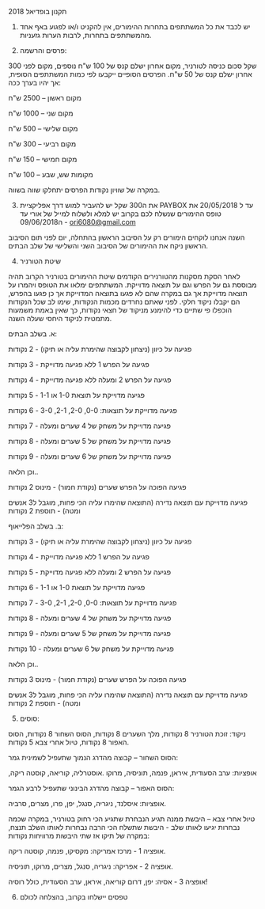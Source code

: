 תקנון בופדיאל 2018

1. יש לכבד את כל המשתתפים בתחרות ההימורים, אין להקניט ו/או לפגוע באף אחד מהמשתתפים בתחרות, לרבות הערות 
גזעניות.


 
2. פרסים והרשמה:

 300 שקל סכום כניסה לטורניר, מקום אחרון ישלם קנס של 100 ש"ח נוספים, מקום לפני אחרון ישלם קנס של 50 ש"ח. הפרסים הסופיים ייקבעו לפי כמות המשתתפים הסופית, אך יהיו בערך ככה:
 
מקום ראשון – 2500 ש"ח
 
מקום שני – 1000 ש"ח
 
מקום שלישי – 500 ש"ח
 
מקום רביעי – 300 ש"ח
 
מקום חמישי – 150 ש"ח
 
מקומות שש, שבע – 100 ש"ח
 
במקרה של שוויון נקודות הפרסים יתחלקו שווה בשווה.
 
3. את ה300 שקל יש להעביר למוש  דרך אפליקציית PAYBOX 
עד ל 20/05/2018
את טופס ההימורים שנשלח לכם בקרוב יש למלא ולשלוח למייל של אורי עד ה09/06/2018 - ori6080@gmail.com
 
השנה אנחנו לוקחים הימורים רק על הסיבוב הראשון בהתחלה, יום לפני תום הסיבוב הראשון ניקח את ההימורים של הסיבוב השני והשלישי של שלב הבתים.


 
4. שיטת הטורניר
 
לאחר הסקת מסקנות מהטורנירים הקודמים שיטת ההימורים בטורניר הקרוב תהיה מבוססת גם על הפרש וגם על תוצאה מדוייקת.
המשתתפים ימלאו את הטופס ויהמרו על תוצאה מדוייקת אך גם במקרה שהם לא פגעו בתוצאה המדוייקת אך כן פגעו בהפרש, הם יקבלו ניקוד חלקי.
לפני שאתם נחרדים מכמות הנקודות, שימו לב שכל הנקודות הוכפלו פי שתיים כדי להימנע מניקוד של חצאי נקודות, כך שאין באמת משמעות מתמטית לניקוד היחסי שעלה השנה.
 
א. בשלב הבתים:
 
פגיעה על כיוון (ניצחון לקבוצה שהימרת עליה או תיקו) - 2 נקודות
  
פגיעה על הפרש 1 ללא פגיעה מדוייקת - 3 נקודות
 
פגיעה על הפרש 2 ומעלה ללא פגיעה מדוייקת - 4 נקודות

פגיעה מדוייקת על תוצאת 1-0 או 1-1 - 5 נקודות
 
פגיעה מדוייקת על תוצאות: 0-0, 2-0, 2-1, 3-0 - 6 נקודות
 
פגיעה מדוייקת על משחק של 4 שערים ומעלה - 7 נקודות
 
פגיעה מדוייקת על משחק של 5 שערים ומעלה - 8 נקודות
 
פגיעה מדוייקת על משחק של 6 שערים ומעלה - 9 נקודות
 
וכן הלאה..
 
פגיעה הפוכה על הפרש שערים (נקודת חמור) - מינוס 2 נקודות
 
פגיעה מדוייקת עם תוצאה נדירה (התוצאה שהימרו
עליה הכי פחות, מוגבל ל3 אנשים ומטה) - תוספת 2 נקודות
 
 
ב. בשלב הפלייאוף:
 
פגיעה על כיוון (ניצחון לקבוצה שהימרת עליה או תיקו) - 3 נקודות
  
פגיעה על הפרש 1 ללא פגיעה מדוייקת - 4 נקודות
 
פגיעה על הפרש 2 ומעלה ללא פגיעה מדוייקת - 5 נקודות

פגיעה מדוייקת על תוצאת 1-0 או 1-1 - 6 נקודות
 
פגיעה מדוייקת על תוצאות: 0-0, 2-0, 2-1, 3-0 - 7 נקודות
 
פגיעה מדוייקת על משחק של 4 שערים ומעלה - 8 נקודות
 
פגיעה מדוייקת על משחק של 5 שערים ומעלה - 9 נקודות
 
פגיעה מדוייקת על משחק של 6 שערים ומעלה - 10 נקודות
 
וכן הלאה..
 
פגיעה הפוכה על הפרש שערים (נקודת חמור) - מינוס 3 נקודות
 
פגיעה מדוייקת עם תוצאה נדירה (התוצאה שהימרו
עליה הכי פחות, מוגבל ל3 אנשים ומטה) - תוספת 2 נקודות

  




 
5. סוסים:
 
ניקוד: זוכת הטורניר 8 נקודות, מלך השערים 8 נקודות, הסוס השחור 8 נקודות, הסוס האפור 8 נקודות, טיול אחרי צבא 5 נקודות.
 
הסוס השחור – קבוצה מהדרג הנמוך שתעפיל לשמינית גמר:
 
,אופציות: ערב הסעודית, איראן, פנמה, תוניסיה, מרוקו
.אוסטרליה, קוריאה, קוסטה ריקה
 
הסוס האפור – קבוצה מהדרג הבינוני שתעפיל לרבע הגמר:
 
אופציות: איסלנד, ניגריה, סנגל, יפן, פרו, מצרים, סרביה.
 
טיול אחרי צבא – היבשת ממנה תגיע הנבחרת שתגיע הכי רחוק בטורניר, במקרה שכמה נבחרות יגיעו לאותו שלב - היבשת שתשלח הכי הרבה נבחרות לאותו השלב תנצח, במקרה של תיקו אז שתי היבשות מרוויחות נקודות:

אופציה 1 - מרכז אמריקה: מקסיקו, פנמה, קוסטה ריקה.

אופציה 2 - אפריקה: ניגריה, סנגל, מצרים, מרוקו, תוניסיה.

אופציה 3 - אסיה: יפן, דרום קוריאה, איראן, ערב הסעודית, כולל רוסיה!

 
6.  טפסים יישלחו בקרוב, בהצלחה לכולם